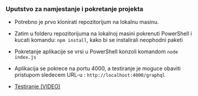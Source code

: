 ### Uputstvo za namjestanje i pokretanje projekta

- Potrebno je prvo klonirati repozitorijum na lokalnu masinu. 
- Zatim u folderu repozitorijuma na lokalnoj masini pokrenuti PowerShell i kucati komandu: `npm install`, kako bi se instalirali neophodni paketi
- Pokretanje aplikacije se vrsi u PowerShell konzoli komandom `node index.js`
- Aplikacija se pokrece na portu 4000, a testiranje je moguce obaviti pristupom sledecem  URL-u : `http://localhost:4000/graphql`

- [Testiranje (VIDEO) ](https://www.youtube.com/watch?v=QVSmZ8rEcKw)




